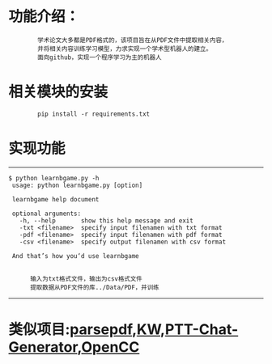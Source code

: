 # 功能介绍：
            学术论文大多都是PDF格式的，该项目旨在从PDF文件中提取相关内容，
            并将相关内容训练学习模型，力求实现一个学术型机器人的建立。
            面向github，实现一个程序学习为主的机器人

# 相关模块的安装
            pip install -r requirements.txt
# 实现功能
            
-----------------------------            


    $ python learnbgame.py -h
     usage: python learnbgame.py [option]

     learnbgame help document

     optional arguments:
       -h, --help       show this help message and exit
       -txt <filename>  specify input filenamen with txt format
       -pdf <filename>  specify input filenamen with pdf format
       -csv <filename>  specify output filenamen with csv format

     And that’s how you‘d use learnbgame

 
          输入为txt格式文件，输出为csv格式文件
          提取数据从PDF文件的库../Data/PDF，并训练
            



             
                        

---------------------------
# 类似项目:[parsepdf](https://github.com/CW0606/parsepdf),[KW](https://github.com/bat9r/KW),[PTT-Chat-Generator](https://github.com/zake7749/PTT-Chat-Generator),[OpenCC](https://github.com/BYVoid/OpenCC)




